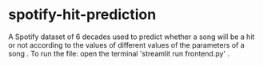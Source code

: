 # spotify-hit-prediction
A Spotify dataset of 6 decades used to predict whether a song will be a hit or not according to the values of different values of the parameters of a song . To run the file: open the terminal 'streamlit run frontend.py' .
